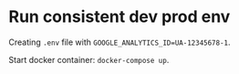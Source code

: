 # Run consistent dev prod env

Creating `.env` file with `GOOGLE_ANALYTICS_ID=UA-12345678-1`.

Start docker container: `docker-compose up`.